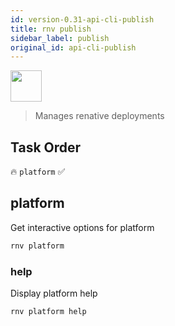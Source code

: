 ```yaml
---
id: version-0.31-api-cli-publish
title: rnv publish
sidebar_label: publish
original_id: api-cli-publish
---
```


<img src="https://renative.org/img/ic_cli.png" width=50 height=50 />

> Manages renative deployments

## Task Order

🔥 `platform` ✅

## platform

Get interactive options for platform

```bash
rnv platform
```

### help

Display platform help

```bash
rnv platform help
```
